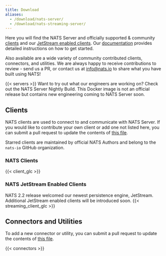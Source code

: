 ```yaml
---
title: Download
aliases: 
  - /download/nats-server/
  - /download/nats-streaming-server/
---
```


Here you will find the NATS Server and officially supported & community [clients](#clients) and our [JetStream enabled clients](#nats-jetstream-enabled-clients). Our [documentation](https://docs.nats.io) provides detailed instructions on how to get started.

Also available are a wide variety of community contributed clients, connectors, and utilities. We are always happy to receive contributions to review - send us a PR, or contact us at [info@nats.io](mailto:info@nats.io) to share what you have built using NATS!

{{< servers >}}
Want to try out what our engineers are working on? Check out the NATS Server Nightly Build. This Docker image is not an official release but contains new engineering coming to NATS Server soon.
## Clients
NATS clients are used to connect to and communicate with NATS Server. If you would like to contribute your own client or add one not listed here,  you can submit a pull request to update the contents of [this file](https://github.com/nats-io/nats-site/blob/main/data/language.toml).

Starred <span><i class="fas fa-star fa-xs fa-star-blue"></i></span> clients are maintained by official NATS Authors and belong to the `nats-io` GitHub organization.

### NATS Clients
{{< client_glc >}}

### NATS JetStream Enabled Clients

NATS 2.2 release welcomed our newest persistence engine, JetStream. Additional JetStream enabled clients will be introduced soon. 
{{< streaming_client_glc >}}

## Connectors and Utilities

To add a new connector or utility, you can submit a pull request to update the contents of [this file](https://github.com/nats-io/nats-site/blob/main/data/addons.toml).

{{< connectors >}}

